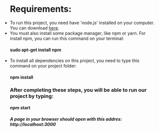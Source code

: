 <ul>
	<h1>Requirements:</h1>
	<li>To run this project, you need have 'node.js' installed on your computer. You can download <a href="https://nodejs.org/en/">here</a>.</li>
	<li>You must also install some package manager, like npm or yarn.
	For install npm, you can run this command on your terminal:</li>
	<h4> sudo apt-get install npm</h4></li>
	<li>To install all dependencies on this project, you need to type this command on your project folder:</li>
	<h4>npm install</h4>
	<h3>After completing these steps, you will be able to run our project by typing:</h3>
	<h4>npm start</h4>
	<h5>A page in your browser should open with this addres: http://localhost:3000</h5>
</ul>
